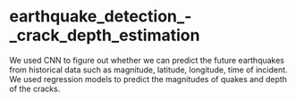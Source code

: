 # earthquake_detection_-_crack_depth_estimation
We used CNN to figure out whether we can predict the future earthquakes from historical data such as magnitude, latitude, longitude, time of incident. We used regression models to predict the magnitudes of quakes and depth of the cracks. 
